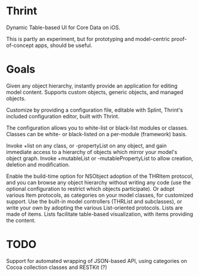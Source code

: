 Thrint
======

Dynamic Table-based UI for Core Data on iOS.

This is partly an experiment, but for prototyping and model-centric proof-of-concept apps, should be useful.

Goals
=====

Given any object hierarchy, instantly provide an application for editing model content. Supports custom objects, generic objects, and managed objects.

Customize by providing a configuration file, editable with Splint, Thrint's included configuration editor, built with Thrint.

The configuration allows you to white-list or black-list modules or classes. Classes can be white- or black-listed on a per-module (framework) basis.

Invoke +list on any class, or -propertyList on any object, and gain immediate access to a hierarchy of objects which mirror your model's object graph. Invoke +mutableList or -mutablePropertyList to allow creation, deletion and modification.

Enable the build-time option for NSObject adoption of the THRItem protocol, and you can browse any object hierarchy without writing any code (use the optional configuration to restrict which objects participate). Or adopt various Item protocols, as categories on your model classes, for customized support. Use the built-in model  controllers (THRList and subclasses), or write your own by adopting the various List-oriented protocols. Lists are made of items. Lists facilitate table-based visualization, with items providing the content.

TODO
====

Support for automated wrapping of JSON-based API, using categories on Cocoa collection classes and RESTKit (?)
